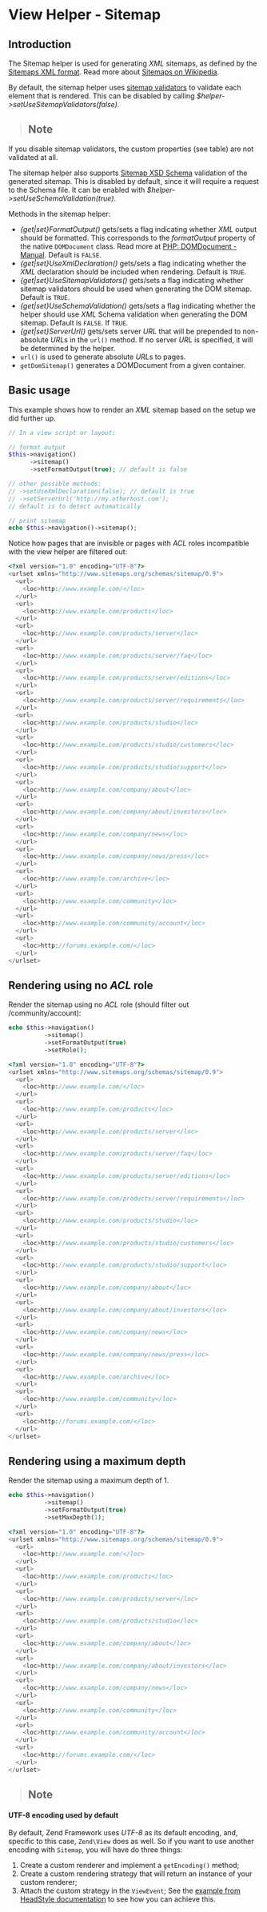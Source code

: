 # View Helper - Sitemap

## Introduction

The Sitemap helper is used for generating *XML* sitemaps, as defined by the [Sitemaps XML
format](http://www.sitemaps.org/protocol.php). Read more about [Sitemaps on
Wikipedia](http://en.wikipedia.org/wiki/Sitemaps).

By default, the sitemap helper uses [sitemap validators](https://github.com/zendframework/zend-validator)
to validate each element that is rendered. This can be disabled by calling
*$helper-&gt;setUseSitemapValidators(false)*.

> ## Note
If you disable sitemap validators, the custom properties (see table) are not validated at all.

The sitemap helper also supports [Sitemap XSD
Schema](http://www.sitemaps.org/schemas/sitemap/0.9/sitemap.xsd) validation of the generated
sitemap. This is disabled by default, since it will require a request to the Schema file. It can be
enabled with *$helper-&gt;setUseSchemaValidation(true)*.

Methods in the sitemap helper:

- *{get|set}FormatOutput()* gets/sets a flag indicating whether *XML* output should be formatted.
This corresponds to the *formatOutput* property of the native `DOMDocument` class. Read more at
[PHP: DOMDocument - Manual](http://php.net/domdocument). Default is `FALSE`.
- *{get|set}UseXmlDeclaration()* gets/sets a flag indicating whether the *XML* declaration should be
included when rendering. Default is `TRUE`.
- *{get|set}UseSitemapValidators()* gets/sets a flag indicating whether sitemap validators should be
used when generating the DOM sitemap. Default is `TRUE`.
- *{get|set}UseSchemaValidation()* gets/sets a flag indicating whether the helper should use *XML*
Schema validation when generating the DOM sitemap. Default is `FALSE`. If `TRUE`.
- *{get|set}ServerUrl()* gets/sets server *URL* that will be prepended to non-absolute *URL*s in the
`url()` method. If no server *URL* is specified, it will be determined by the helper.
- `url()` is used to generate absolute *URL*s to pages.
- `getDomSitemap()` generates a DOMDocument from a given container.

## Basic usage

This example shows how to render an *XML* sitemap based on the setup we did further up.

```php
// In a view script or layout:

// format output
$this->navigation()
      ->sitemap()
      ->setFormatOutput(true); // default is false

// other possible methods:
// ->setUseXmlDeclaration(false); // default is true
// ->setServerUrl('http://my.otherhost.com');
// default is to detect automatically

// print sitemap
echo $this->navigation()->sitemap();
```

Notice how pages that are invisible or pages with *ACL* roles incompatible with the view helper are
filtered out:

```php
<?xml version="1.0" encoding="UTF-8"?>
<urlset xmlns="http://www.sitemaps.org/schemas/sitemap/0.9">
  <url>
    <loc>http://www.example.com/</loc>
  </url>
  <url>
    <loc>http://www.example.com/products</loc>
  </url>
  <url>
    <loc>http://www.example.com/products/server</loc>
  </url>
  <url>
    <loc>http://www.example.com/products/server/faq</loc>
  </url>
  <url>
    <loc>http://www.example.com/products/server/editions</loc>
  </url>
  <url>
    <loc>http://www.example.com/products/server/requirements</loc>
  </url>
  <url>
    <loc>http://www.example.com/products/studio</loc>
  </url>
  <url>
    <loc>http://www.example.com/products/studio/customers</loc>
  </url>
  <url>
    <loc>http://www.example.com/products/studio/support</loc>
  </url>
  <url>
    <loc>http://www.example.com/company/about</loc>
  </url>
  <url>
    <loc>http://www.example.com/company/about/investors</loc>
  </url>
  <url>
    <loc>http://www.example.com/company/news</loc>
  </url>
  <url>
    <loc>http://www.example.com/company/news/press</loc>
  </url>
  <url>
    <loc>http://www.example.com/archive</loc>
  </url>
  <url>
    <loc>http://www.example.com/community</loc>
  </url>
  <url>
    <loc>http://www.example.com/community/account</loc>
  </url>
  <url>
    <loc>http://forums.example.com/</loc>
  </url>
</urlset>
```

## Rendering using no *ACL* role

Render the sitemap using no *ACL* role (should filter out /community/account):

```php
echo $this->navigation()
          ->sitemap()
          ->setFormatOutput(true)
          ->setRole();
```

```php
<?xml version="1.0" encoding="UTF-8"?>
<urlset xmlns="http://www.sitemaps.org/schemas/sitemap/0.9">
  <url>
    <loc>http://www.example.com/</loc>
  </url>
  <url>
    <loc>http://www.example.com/products</loc>
  </url>
  <url>
    <loc>http://www.example.com/products/server</loc>
  </url>
  <url>
    <loc>http://www.example.com/products/server/faq</loc>
  </url>
  <url>
    <loc>http://www.example.com/products/server/editions</loc>
  </url>
  <url>
    <loc>http://www.example.com/products/server/requirements</loc>
  </url>
  <url>
    <loc>http://www.example.com/products/studio</loc>
  </url>
  <url>
    <loc>http://www.example.com/products/studio/customers</loc>
  </url>
  <url>
    <loc>http://www.example.com/products/studio/support</loc>
  </url>
  <url>
    <loc>http://www.example.com/company/about</loc>
  </url>
  <url>
    <loc>http://www.example.com/company/about/investors</loc>
  </url>
  <url>
    <loc>http://www.example.com/company/news</loc>
  </url>
  <url>
    <loc>http://www.example.com/company/news/press</loc>
  </url>
  <url>
    <loc>http://www.example.com/archive</loc>
  </url>
  <url>
    <loc>http://www.example.com/community</loc>
  </url>
  <url>
    <loc>http://forums.example.com/</loc>
  </url>
</urlset>
```

## Rendering using a maximum depth

Render the sitemap using a maximum depth of 1.

```php
echo $this->navigation()
          ->sitemap()
          ->setFormatOutput(true)
          ->setMaxDepth(1);
```

```php
<?xml version="1.0" encoding="UTF-8"?>
<urlset xmlns="http://www.sitemaps.org/schemas/sitemap/0.9">
  <url>
    <loc>http://www.example.com/</loc>
  </url>
  <url>
    <loc>http://www.example.com/products</loc>
  </url>
  <url>
    <loc>http://www.example.com/products/server</loc>
  </url>
  <url>
    <loc>http://www.example.com/products/studio</loc>
  </url>
  <url>
    <loc>http://www.example.com/company/about</loc>
  </url>
  <url>
    <loc>http://www.example.com/company/about/investors</loc>
  </url>
  <url>
    <loc>http://www.example.com/company/news</loc>
  </url>
  <url>
    <loc>http://www.example.com/community</loc>
  </url>
  <url>
    <loc>http://www.example.com/community/account</loc>
  </url>
  <url>
    <loc>http://forums.example.com/</loc>
  </url>
</urlset>
```

> ## Note
#### UTF-8 encoding used by default
By default, Zend Framework uses *UTF-8* as its default encoding, and, specific to this case,
`Zend\View` does as well. So if you want to use another encoding with `Sitemap`, you will have do
three things:
1.  Create a custom renderer and implement a `getEncoding()` method;
2.  Create a custom rendering strategy that will return an instance of your custom renderer;
3.  Attach the custom strategy in the `ViewEvent`;
See the [example from HeadStyle documentation](https://github.com/zendframework/zend-view) to see 
how you can achieve this.
